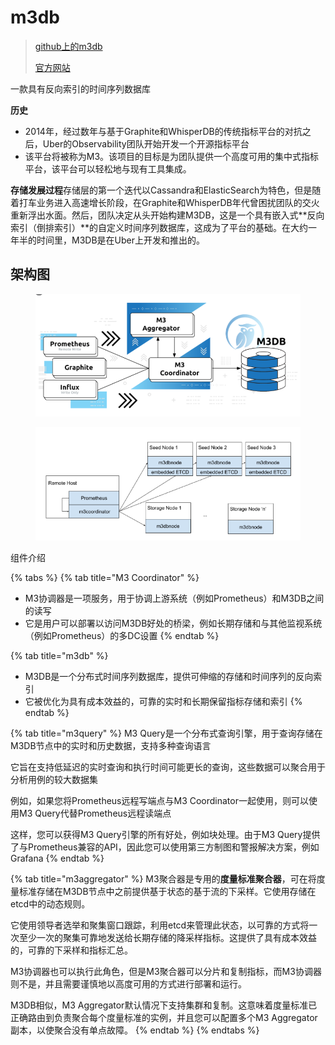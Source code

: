 # m3db

> [github上的m3db](https://github.com/m3db/m3)
>
> [官方网站](https://m3db.io/)

一款具有反向索引的时间序列数据库

**历史**

* 2014年，经过数年与基于Graphite和WhisperDB的传统指标平台的对抗之后，Uber的Observability团队开始开发一个开源指标平台
* 该平台将被称为M3。该项目的目标是为团队提供一个高度可用的集中式指标平台，该平台可以轻松地与现有工具集成。

**存储发展过程**存储层的第一个迭代以Cassandra和ElasticSearch为特色，但是随着打车业务进入高速增长阶段，在Graphite和WhisperDB年代曾困扰团队的交火重新浮出水面。然后，团队决定从头开始构建M3DB，这是一个具有嵌入式**反向索引（倒排索引）**的自定义时间序列数据库，这成为了平台的基础。在大约一年半的时间里，M3DB是在Uber上开发和推出的。

## 架构图

<figure><img src="../../../.gitbook/assets/image (19).png" alt=""><figcaption></figcaption></figure>

<figure><img src="../../../.gitbook/assets/image (20).png" alt=""><figcaption></figcaption></figure>

组件介绍

{% tabs %}
{% tab title="M3 Coordinator" %}
* M3协调器是一项服务，用于协调上游系统（例如Prometheus）和M3DB之间的读写
* 它是用户可以部署以访问M3DB好处的桥梁，例如长期存储和与其他监视系统（例如Prometheus）的多DC设置
{% endtab %}

{% tab title="m3db" %}
* M3DB是一个分布式时间序列数据库，提供可伸缩的存储和时间序列的反向索引
* 它被优化为具有成本效益的，可靠的实时和长期保留指标存储和索引
{% endtab %}

{% tab title="m3query" %}
M3 Query是一个分布式查询引擎，用于查询存储在M3DB节点中的实时和历史数据，支持多种查询语言

它旨在支持低延迟的实时查询和执行时间可能更长的查询，这些数据可以聚合用于分析用例的较大数据集

例如，如果您将Prometheus远程写端点与M3 Coordinator一起使用，则可以使用M3 Query代替Prometheus远程读端点

这样，您可以获得M3 Query引擎的所有好处，例如块处理。由于M3 Query提供了与Prometheus兼容的API，因此您可以使用第三方制图和警报解决方案，例如Grafana
{% endtab %}

{% tab title="m3aggregator" %}
M3聚合器是专用的**度量标准聚合器**，可在将度量标准存储在M3DB节点中之前提供基于状态的基于流的下采样。它使用存储在etcd中的动态规则。

它使用领导者选举和聚集窗口跟踪，利用etcd来管理此状态，以可靠的方式将一次至少一次的聚集可靠地发送给长期存储的降采样指标。这提供了具有成本效益的，可靠的下采样和指标汇总。

M3协调器也可以执行此角色，但是M3聚合器可以分片和复制指标，而M3协调器则不是，并且需要谨慎地以高度可用的方式进行部署和运行。

M3DB相似，M3 Aggregator默认情况下支持集群和复制。这意味着度量标准已正确路由到负责聚合每个度量标准的实例，并且您可以配置多个M3 Aggregator副本，以使聚合没有单点故障。
{% endtab %}
{% endtabs %}
